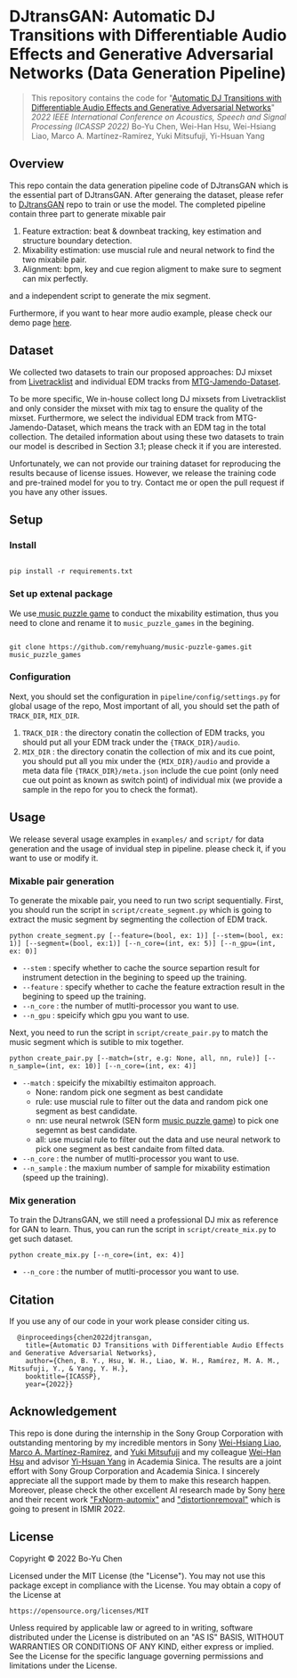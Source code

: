# DJtransGAN: Automatic DJ Transitions with Differentiable Audio Effects and Generative Adversarial Networks (Data Generation Pipeline)

> This repository contains the code for "[Automatic DJ Transitions with Differentiable Audio Effects and Generative Adversarial Networks](https://arxiv.org/abs/2110.06525)"
> *2022 IEEE International Conference on Acoustics, Speech and Signal Processing (ICASSP 2022)*
> Bo-Yu Chen, Wei-Han Hsu, Wei-Hsiang Liao, Marco A. Martínez-Ramírez, Yuki Mitsufuji, Yi-Hsuan Yang

## Overview

This repo contain the data generation pipeline code of DJtransGAN which is the essential part of  DJtransGAN. After generaing the dataset, please refer to [DJtransGAN](https://github.com/ChenPaulYu/DJtransGAN) repo to train or use the model. The completed pipeline contain three part  to generate mixable pair 

1. Feature extraction: beat & downbeat tracking, key estimation and structure boundary detection.
2. Mixability estimation: use muscial rule and neural network to find the two mixabile pair. 
3. Alignment: bpm, key and cue region aligment to make sure to segment can mix perfectly. 

and a independent script to generate the mix segment.  


Furthermore, if you want to hear more audio example, please check our demo page [here](https://paulyuchen.com/djtransgan-icassp2022/).


## Dataset

We collected two datasets to train our proposed approaches: DJ mixset from [Livetracklist](https://www.livetracklist.com/) and individual EDM tracks from [MTG-Jamendo-Dataset](https://github.com/MTG/mtg-jamendo-dataset). 

To be more specific, We in-house collect long DJ mixsets from Livetracklist and only consider the mixset with mix tag to ensure the quality of the mixset. Furthermore, we select the individual EDM track from MTG-Jamendo-Dataset, which means the track with an EDM tag in the total collection. The detailed information about using these two datasets to train our model is described in Section 3.1; please check it if you are interested. 

Unfortunately, we can not provide our training dataset for reproducing the results because of license issues. However, we release the training code and pre-trained model for you to try. Contact me or open the pull request if you have any other issues.


## Setup 

### Install
```

pip install -r requirements.txt

```

### Set up extenal package
We use[ music puzzle game](https://github.com/remyhuang/music-puzzle-games) to conduct the mixability estimation, thus you need to clone and rename it to `music_puzzle_games` in the begining. 

```

git clone https://github.com/remyhuang/music-puzzle-games.git music_puzzle_games

```

### Configuration
Next, you should set the configuration in `pipeline/config/settings.py`  for global usage of the repo, Most important of all, you should set the path of `TRACK_DIR`, `MIX_DIR`.

1. `TRACK_DIR` :  the directory conatin the collection of EDM tracks, you should put all your EDM track under the `{TRACK_DIR}/audio`. 
2. `MIX_DIR` : the directory conatin the collection of mix and its cue point, you should put all you mix under the `{MIX_DIR}/audio` and provide a meta data file `{TRACK_DIR}/meta.json` include the cue point (only need cue out point as known as switch point) of individual mix (we provide a sample in the repo for you to check the format). 


## Usage

We release several usage examples in `examples/` and `script/` for data generation and the usage of invidual step in pipeline. please check it, if you want to use or modify it.

### Mixable pair generation 
To generate the mixable pair, you need to run two script sequentially. First, you should run the script in `script/create_segment.py` which is going to extract the music segment by segmenting the collection of EDM track.

```
python create_segment.py [--feature=(bool, ex: 1)] [--stem=(bool, ex: 1)] [--segment=(bool, ex:1)] [--n_core=(int, ex: 5)] [--n_gpu=(int, ex: 0)]

```

- `--stem` :   specify whether to cache the source separtion result for instrument detection in the begining to speed up the training. 
- `--feature` :  specify whether to cache the feature extraction result in the begining to speed up the training.  
- `--n_core` : the number of mutlti-processor you want to use.
- `--n_gpu` :  speicify which gpu you want to use.

 

Next, you need to run the script in  `script/create_pair.py` to match the music segment which is sutible to mix together. 

```
python create_pair.py [--match=(str, e.g: None, all, nn, rule)] [--n_sample=(int, ex: 10)] [--n_core=(int, ex: 4)]

```

- `--match` :  speicify the mixabiltiy estimaiton approach.  
	- None: random pick one segment as best candidate
	- rule: use muscial rule to filter out the data and random pick one segment as best candidate.
	- nn: use neural netwrok (SEN form [music puzzle game](https://github.com/remyhuang/music-puzzle-games)) to pick one segemnt as best candidate.
	- all: use muscial rule to filter out the data and use neural network to pick one segment as best candaite from filted data. 
- `--n_core` :  the number of mutlti-processor you want to use.
- `--n_sample` :  the maxium number of sample for mixability estimation (speed up the training).



### Mix generation
To train the DJtransGAN, we still need a professional DJ mix as reference for GAN to learn. Thus, you can run the script in `script/create_mix.py` to get such dataset. 


```
python create_mix.py [--n_core=(int, ex: 4)]

```
- `--n_core` : the number of mutlti-processor you want to use.



## Citation

If you use any of our code in your work please consider citing us.

```
  @inproceedings{chen2022djtransgan,
    title={Automatic DJ Transitions with Differentiable Audio Effects and Generative Adversarial Networks},
    author={Chen, B. Y., Hsu, W. H., Liao, W. H., Ramírez, M. A. M., Mitsufuji, Y., & Yang, Y. H.},
    booktitle={ICASSP},
    year={2022}}
```

## Acknowledgement

This repo is done during the internship in the Sony Group Corporation with outstanding mentoring by my incredible mentors in Sony [Wei-Hsiang Liao](https://jp.linkedin.com/in/wei-hsiang-liao-66283154), [Marco A. Martínez-Ramírez](https://m-marco.com/), and [Yuki Mitsufuji](https://www.yukimitsufuji.com/) and my colleague [Wei-Han Hsu](https://github.com/ddman1101) and advisor [Yi-Hsuan Yang](https://www.citi.sinica.edu.tw/pages/yang/) in Academia  Sinica. The results are a joint effort with Sony Group Corporation and  Academia  Sinica. I sincerely appreciate all the support made by them to make this research happen. Moreover, please check the other excellent AI research made by Sony [here](https://github.com/sony/ai-research-code) and their recent work ["FxNorm-automix"](https://marco-martinez-sony.github.io/FxNorm-automix/) and ["distortionremoval"](https://joimort.github.io/distortionremoval/) which is going to present in ISMIR 2022. 



## License
Copyright © 2022 Bo-Yu Chen

Licensed under the MIT License (the "License"). You may not use this
package except in compliance with the License. You may obtain a copy of the
License at

    https://opensource.org/licenses/MIT

Unless required by applicable law or agreed to in writing, software
distributed under the License is distributed on an "AS IS" BASIS,
WITHOUT WARRANTIES OR CONDITIONS OF ANY KIND, either express or implied.
See the License for the specific language governing permissions and
limitations under the License.
